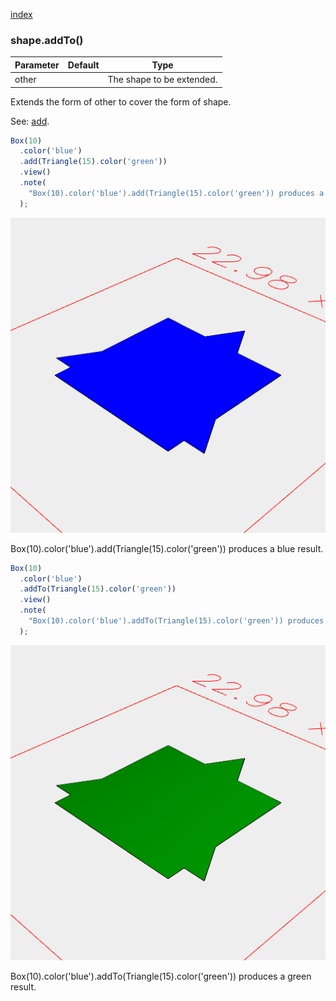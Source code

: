 [index](../../nb/api/index.md)
### shape.addTo()
Parameter|Default|Type
---|---|---
other||The shape to be extended.

Extends the form of other to cover the form of shape.

See: [add](../../nb/api/add.md).

```JavaScript
Box(10)
  .color('blue')
  .add(Triangle(15).color('green'))
  .view()
  .note(
    "Box(10).color('blue').add(Triangle(15).color('green')) produces a blue result."
  );
```

![Image](addTo.md.0.png)

Box(10).color('blue').add(Triangle(15).color('green')) produces a blue result.

```JavaScript
Box(10)
  .color('blue')
  .addTo(Triangle(15).color('green'))
  .view()
  .note(
    "Box(10).color('blue').addTo(Triangle(15).color('green')) produces a green result."
  );
```

![Image](addTo.md.1.png)

Box(10).color('blue').addTo(Triangle(15).color('green')) produces a green result.
